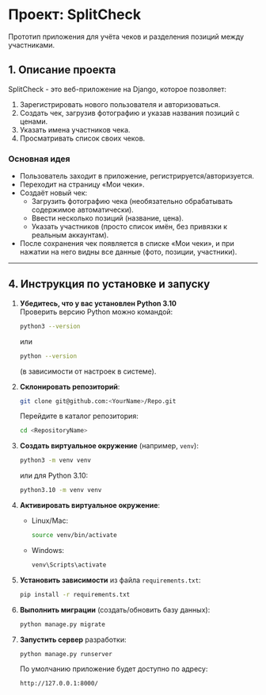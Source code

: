 # Проект: SplitCheck

Прототип приложения для учёта чеков и разделения позиций между участниками.

## 1. Описание проекта

SplitCheck - это веб-приложение на Django, которое позволяет:
1. Зарегистрировать нового пользователя и авторизоваться.
2. Создать чек, загрузив фотографию и указав названия позиций с ценами.
3. Указать имена участников чека.
4. Просматривать список своих чеков.

### Основная идея
- Пользователь заходит в приложение, регистрируется/авторизуется.
- Переходит на страницу «Мои чеки».
- Создаёт новый чек:
  - Загрузить фотографию чека (необязательно обрабатывать содержимое автоматически).
  - Ввести несколько позиций (название, цена).
  - Указать участников (просто список имён, без привязки к реальным аккаунтам).
- После сохранения чек появляется в списке «Мои чеки», и при нажатии на него видны все данные (фото, позиции, участники).

---

## 4. Инструкция по установке и запуску

1. **Убедитесь, что у вас установлен Python 3.10**  
   Проверить версию Python можно командой:
   ```bash
   python3 --version
   ```
   или
   ```bash
   python --version
   ```
   (в зависимости от настроек в системе).

2. **Склонировать репозиторий**:
   ```bash
   git clone git@github.com:<YourName>/Repo.git
   ```
   Перейдите в каталог репозитория:
   ```bash
   cd <RepositoryName>
   ```

3. **Создать виртуальное окружение** (например, `venv`):
   ```bash
   python3 -m venv venv
   ```
   или для Python 3.10:
   ```bash
   python3.10 -m venv venv
   ```
   
4. **Активировать виртуальное окружение**:
   - Linux/Mac:
     ```bash
     source venv/bin/activate
     ```
   - Windows:
     ```bat
     venv\Scripts\activate
     ```

5. **Установить зависимости** из файла `requirements.txt`:
   ```bash
   pip install -r requirements.txt
   ```

6. **Выполнить миграции** (создать/обновить базу данных):
   ```bash
   python manage.py migrate
   ```

7. **Запустить сервер** разработки:
   ```bash
   python manage.py runserver
   ```
   По умолчанию приложение будет доступно по адресу:
   ```
   http://127.0.0.1:8000/
   ```
